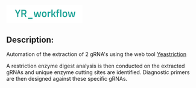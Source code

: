 <div>
  <img src="YR_workflow.PNG" style="max-width:40%;">
</div>

## Description:
Automation of the extraction of 2 gRNA's using the web tool [Yeastriction](http://yeastriction.tnw.tudelft.nl/)

A restriction enzyme digest analysis is then conducted on the extracted gRNAs and unique enzyme cutting sites are identified.
Diagnostic primers are then designed against these specific gRNAs.


